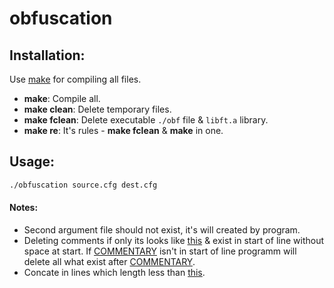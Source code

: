 # obfuscation

## Installation:

Use [make](https://en.wikipedia.org/wiki/Makefile) for compiling all files.
- **make**: Compile all.
- **make clean**: Delete temporary files.
- **make fclean**: Delete executable `./obf` file & `libft.a` library.
- **make re**: It's rules - **make fclean** & **make** in one.

## Usage:
```bash
./obfuscation source.cfg dest.cfg
```

#### Notes:
- Second argument file should not exist, it's will created by program.
- Deleting comments if only its looks like [this](https://github.com/Iipal/obfuscation/blob/d35d9ec319f06364fdfe496bc8664cde4620d20d/includes/obfuscation.h#L28) & exist in start of line without space at start. If [COMMENTARY](https://github.com/Iipal/obfuscation/blob/d35d9ec319f06364fdfe496bc8664cde4620d20d/includes/obfuscation.h#L28) isn't in start of line programm will delete all what exist after [COMMENTARY](https://github.com/Iipal/obfuscation/blob/d35d9ec319f06364fdfe496bc8664cde4620d20d/includes/obfuscation.h#L28).
- Concate in lines which length less than [this](https://github.com/Iipal/obfuscation/blob/d35d9ec319f06364fdfe496bc8664cde4620d20d/includes/obfuscation.h#L26).
